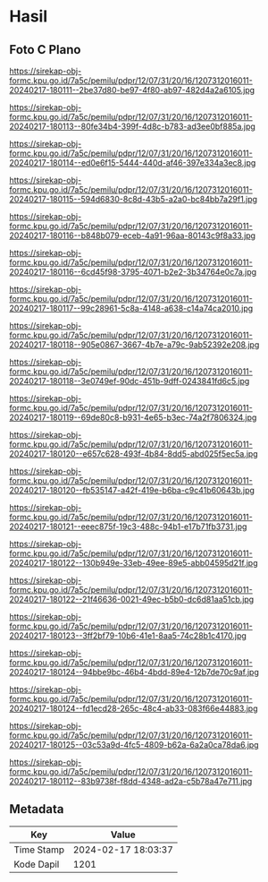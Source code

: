 # Hasil

## Foto C Plano

https://sirekap-obj-formc.kpu.go.id/7a5c/pemilu/pdpr/12/07/31/20/16/1207312016011-20240217-180111--2be37d80-be97-4f80-ab97-482d4a2a6105.jpg

https://sirekap-obj-formc.kpu.go.id/7a5c/pemilu/pdpr/12/07/31/20/16/1207312016011-20240217-180113--80fe34b4-399f-4d8c-b783-ad3ee0bf885a.jpg

https://sirekap-obj-formc.kpu.go.id/7a5c/pemilu/pdpr/12/07/31/20/16/1207312016011-20240217-180114--ed0e6f15-5444-440d-af46-397e334a3ec8.jpg

https://sirekap-obj-formc.kpu.go.id/7a5c/pemilu/pdpr/12/07/31/20/16/1207312016011-20240217-180115--594d6830-8c8d-43b5-a2a0-bc84bb7a29f1.jpg

https://sirekap-obj-formc.kpu.go.id/7a5c/pemilu/pdpr/12/07/31/20/16/1207312016011-20240217-180116--b848b079-eceb-4a91-96aa-80143c9f8a33.jpg

https://sirekap-obj-formc.kpu.go.id/7a5c/pemilu/pdpr/12/07/31/20/16/1207312016011-20240217-180116--6cd45f98-3795-4071-b2e2-3b34764e0c7a.jpg

https://sirekap-obj-formc.kpu.go.id/7a5c/pemilu/pdpr/12/07/31/20/16/1207312016011-20240217-180117--99c28961-5c8a-4148-a638-c14a74ca2010.jpg

https://sirekap-obj-formc.kpu.go.id/7a5c/pemilu/pdpr/12/07/31/20/16/1207312016011-20240217-180118--905e0867-3667-4b7e-a79c-9ab52392e208.jpg

https://sirekap-obj-formc.kpu.go.id/7a5c/pemilu/pdpr/12/07/31/20/16/1207312016011-20240217-180118--3e0749ef-90dc-451b-9dff-0243841fd6c5.jpg

https://sirekap-obj-formc.kpu.go.id/7a5c/pemilu/pdpr/12/07/31/20/16/1207312016011-20240217-180119--69de80c8-b931-4e65-b3ec-74a2f7806324.jpg

https://sirekap-obj-formc.kpu.go.id/7a5c/pemilu/pdpr/12/07/31/20/16/1207312016011-20240217-180120--e657c628-493f-4b84-8dd5-abd025f5ec5a.jpg

https://sirekap-obj-formc.kpu.go.id/7a5c/pemilu/pdpr/12/07/31/20/16/1207312016011-20240217-180120--fb535147-a42f-419e-b6ba-c9c41b60643b.jpg

https://sirekap-obj-formc.kpu.go.id/7a5c/pemilu/pdpr/12/07/31/20/16/1207312016011-20240217-180121--eeec875f-19c3-488c-94b1-e17b71fb3731.jpg

https://sirekap-obj-formc.kpu.go.id/7a5c/pemilu/pdpr/12/07/31/20/16/1207312016011-20240217-180122--130b949e-33eb-49ee-89e5-abb04595d21f.jpg

https://sirekap-obj-formc.kpu.go.id/7a5c/pemilu/pdpr/12/07/31/20/16/1207312016011-20240217-180122--21f46636-0021-49ec-b5b0-dc6d81aa51cb.jpg

https://sirekap-obj-formc.kpu.go.id/7a5c/pemilu/pdpr/12/07/31/20/16/1207312016011-20240217-180123--3ff2bf79-10b6-41e1-8aa5-74c28b1c4170.jpg

https://sirekap-obj-formc.kpu.go.id/7a5c/pemilu/pdpr/12/07/31/20/16/1207312016011-20240217-180124--94bbe9bc-46b4-4bdd-89e4-12b7de70c9af.jpg

https://sirekap-obj-formc.kpu.go.id/7a5c/pemilu/pdpr/12/07/31/20/16/1207312016011-20240217-180124--fd1ecd28-265c-48c4-ab33-083f66e44883.jpg

https://sirekap-obj-formc.kpu.go.id/7a5c/pemilu/pdpr/12/07/31/20/16/1207312016011-20240217-180125--03c53a9d-4fc5-4809-b62a-6a2a0ca78da6.jpg

https://sirekap-obj-formc.kpu.go.id/7a5c/pemilu/pdpr/12/07/31/20/16/1207312016011-20240217-180112--83b9738f-f8dd-4348-ad2a-c5b78a47e711.jpg


## Metadata

| Key        | Value               |
| ---------- | ------------------- |
| Time Stamp | 2024-02-17 18:03:37 |
| Kode Dapil | 1201                |



